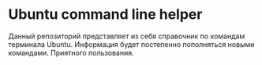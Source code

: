 # Ubuntu command line helper

Данный репозиторий представляет из себя справочник по командам терминала Ubuntu. Информация будет постепенно пополняться новыми командами. Приятного пользования.
